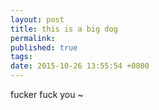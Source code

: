 ---
layout: post
title: this is a big dog
permalink: 
published: true
tags: 
date: 2015-10-26 13:55:54 +0800
---
fucker fuck you ~